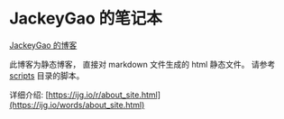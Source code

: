 JackeyGao 的笔记本
=================


[JackeyGao 的博客](https://ijg.io)


此博客为静态博客， 直接对 markdown 文件生成的 html 静态文件。 请参考 [scripts](https://github.com/jackeyGao/JackeyGao.github.io/tree/master/scripts) 目录的脚本。


详细介绍: [https://ijg.io/r/about_site.html](https://ijg.io/words/about_site.html)
